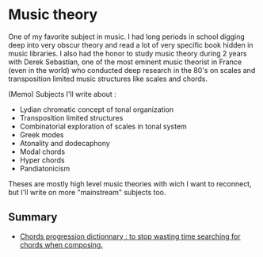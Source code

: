 # Music theory

One of my favorite subject in music. I had long periods in school digging deep into very obscur theory and read a lot of very specific book hidden in music libraries. I also had the honor to study music theory during 2 years with Derek Sebastian, one of the most eminent music theorist in France (even in the world) who conducted deep research in the 80's on scales and transposition limited music structures like scales and chords. 

(Memo) Subjects I'll write about :

- Lydian chromatic concept of tonal organization
- Transposition limited structures
- Combinatorial exploration of scales in tonal system
- Greek modes
- Atonality and dodecaphony
- Modal chords 
- Hyper chords
- Pandiatonicism

Theses are mostly high level music theories with wich I want to reconnect, but I'll write on more "mainstream" subjects too.

## Summary

- [Chords progression dictionnary : to stop wasting time searching for chords when composing.](chords_progressions.md)

